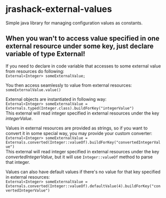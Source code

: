 # jrashack-external-values
Simple java library for managing configuration values as constants.

## When you wan't to access value specified in one external resource under some key, just declare variable of type External!

If you need to declare in code variable that accesses to some external value from resources do following:<br />
`External<Integer> someExternalValue;`<br /> 

You then access seamlessly to value from external resources:<br />
`someExternalValue.value()`<br />

External objects are instantiated in following way:<br />
`External<Integer> someExternalValue = Externals.typed(Integer.class).buildForKey("integerValue")`<br />
This external will read integer specified in external resources under the key *integerValue*.

Values in external resources are provided as strings, so if you want to convert it in some special way, you may provide your custom converter:<br />
`External<Integer> someExternalValue = Externals.converted(Integer::valueOf).buildForKey("convertedIntegerValue")`<br />
This external will read integer specified in external resources under the key *convertedIntegerValue*, but it will use `Integer::valueOf` method to parse that integer.

Values can also have default values if there's no value for that key specified in external resources:<br />
`External<Integer> someExternalValue = Externals.converted(Integer::valueOf).defaultValue(4).buildForKey("convertedIntegerValue")`<br />

